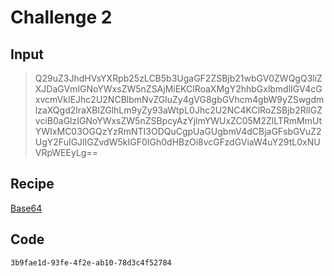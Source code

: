 # Challenge 2

## Input
> Q29uZ3JhdHVsYXRpb25zLCB5b3UgaGF2ZSBjb21wbGV0ZWQgQ3liZXJDaGVmIGNoYWxsZW5nZSAjMiEKClRoaXMgY2hhbGxlbmdlIGV4cGxvcmVkIEJhc2U2NCBlbmNvZGluZy4gVG8gbGVhcm4gbW9yZSwgdmlzaXQgd2lraXBlZGlhLm9yZy93aWtpL0Jhc2U2NC4KClRoZSBjb2RlIGZvciB0aGlzIGNoYWxsZW5nZSBpcyAzYjlmYWUxZC05M2ZlLTRmMmUtYWIxMC03OGQzYzRmNTI3ODQuCgpUaGUgbmV4dCBjaGFsbGVuZ2UgY2FuIGJlIGZvdW5kIGF0IGh0dHBzOi8vcGFzdGViaW4uY29tL0xNUVRpWEEyLg==

## Recipe
[Base64](https://en.wikipedia.org/wiki/Base64)

## Code
`3b9fae1d-93fe-4f2e-ab10-78d3c4f52784`
